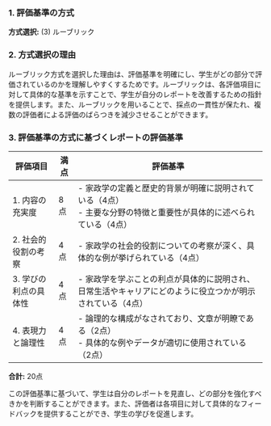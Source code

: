 ### 1. 評価基準の方式
**方式選択:** (3) ルーブリック

### 2. 方式選択の理由
ルーブリック方式を選択した理由は、評価基準を明確にし、学生がどの部分で評価されているのかを理解しやすくするためです。ルーブリックは、各評価項目に対して具体的な基準を示すことで、学生が自分のレポートを改善するための指針を提供します。また、ルーブリックを用いることで、採点の一貫性が保たれ、複数の評価者による評価のばらつきを減少させることができます。

### 3. 評価基準の方式に基づくレポートの評価基準

| 評価項目                     | 満点 | 評価基準                                                                                     |
|------------------------------|------|----------------------------------------------------------------------------------------------|
| 1. 内容の充実度              | 8点  | - 家政学の定義と歴史的背景が明確に説明されている（4点）<br>- 主要な分野の特徴と重要性が具体的に述べられている（4点） |
| 2. 社会的役割の考察          | 4点  | - 家政学の社会的役割についての考察が深く、具体的な例が挙げられている（4点）                                          |
| 3. 学びの利点の具体性        | 4点  | - 家政学を学ぶことの利点が具体的に説明され、日常生活やキャリアにどのように役立つかが明示されている（4点）          |
| 4. 表現力と論理性            | 4点  | - 論理的な構成がなされており、文章が明瞭である（2点）<br>- 具体的な例やデータが適切に使用されている（2点）          |

**合計:** 20点

この評価基準に基づいて、学生は自分のレポートを見直し、どの部分を強化すべきかを判断することができます。また、評価者は各項目に対して具体的なフィードバックを提供することができ、学生の学びを促進します。